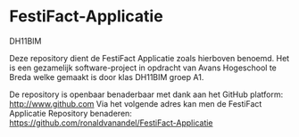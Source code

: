 # FestiFact-Applicatie
DH11BIM

Deze repository dient de FestiFact Applicatie zoals hierboven benoemd. 
Het is een gezamelijk software-project in opdracht van Avans Hogeschool te Breda welke gemaakt is door klas DH11BIM groep A1.

De repository is openbaar benaderbaar met dank aan het GitHub platform: http://www.github.com 
Via het volgende adres kan men de FestiFact Applicatie Repository benaderen: https://github.com/ronaldvanandel/FestiFact-Applicatie   
